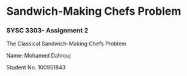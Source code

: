 # Sandwich-Making Chefs Problem

### SYSC 3303- Assignment 2
The Classical Sandwich-Making Chefs Problem

Name: Mohamed Dahrouj

Student No. 100951843
